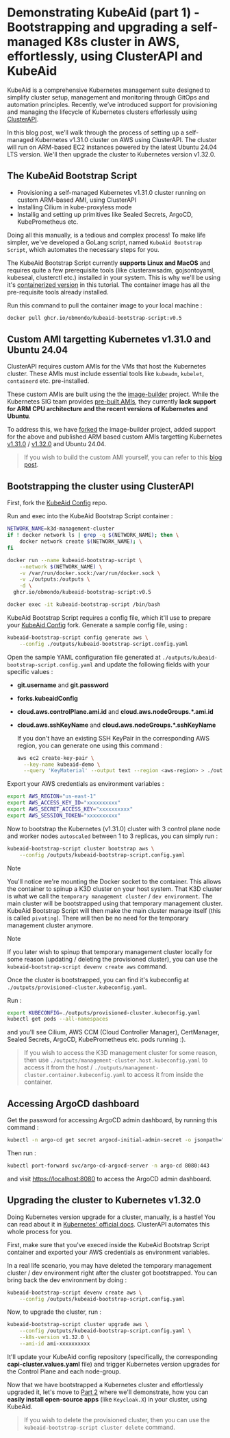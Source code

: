# Demonstrating KubeAid (part 1) - Bootstrapping and upgrading a self-managed K8s cluster in AWS, effortlessly, using ClusterAPI and KubeAid

KubeAid is a comprehensive Kubernetes management suite designed to simplify cluster setup, management and monitoring through GitOps and automation principles. Recently, we’ve introduced support for provisioning and managing the lifecycle of Kubernetes clusters efforlessly using [ClusterAPI](https://cluster-api.sigs.k8s.io).

In this blog post, we’ll walk through the process of setting up a self-managed Kubernetes v1.31.0 cluster on AWS using ClusterAPI. The cluster will run on ARM-based EC2 instances powered by the latest Ubuntu 24.04 LTS version. We'll then upgrade the cluster to Kubernetes version v1.32.0.

## The KubeAid Bootstrap Script

- Provisioning a self-managed Kubernetes v1.31.0 cluster running on custom ARM-based AMI, using ClusterAPI
- Installing Cilium in kube-proxyless mode
- Installig and setting up primitives like Sealed Secrets, ArgoCD, KubePrometheus etc.

Doing all this manually, is a tedious and complex process! To make life simpler, we've developed a GoLang script, named `KubeAid Bootstrap Script`, which automates the necessary steps for you.

The KubeAid Bootstrap Script currently **supports Linux and MacOS** and requires quite a few prerequisite tools (like clusterawsadm, gojsontoyaml, kubeseal, clusterctl etc.) installed in your system. This is why we'll be using it's [containerized version](https://github.com/Obmondo/kubeaid-bootstrap-script/pkgs/container/kubeaid-bootstrap-script) in this tutorial. The container image has all the pre-requisite tools already installed.

Run this command to pull the container image to your local machine :

```sh
docker pull ghcr.io/obmondo/kubeaid-bootstrap-script:v0.5
```

## Custom AMI targetting Kubernetes v1.31.0 and Ubuntu 24.04

ClusterAPI requires custom AMIs for the VMs that host the Kubernetes cluster. These AMIs must include essential tools like `kubeadm`, `kubelet`, `containerd` etc. pre-installed.

These custom AMIs are built using the the [image-builder](https://github.com/kubernetes-sigs/image-builder) project. While the Kubernetes SIG team provides [pre-built AMIs](https://cluster-api-aws.sigs.k8s.io/topics/images/built-amis), they currently **lack support for ARM CPU architecture and the recent versions of Kubernetes and Ubuntu**.

To address this, we have [forked](https://github.com/Obmondo/image-builder) the image-builder project, added support for the above and published ARM based custom AMIs targetting Kubernetes [v1.31.0]() / [v1.32.0]() and Ubuntu 24.04.

> If you wish to build the custom AMI yourself, you can refer to this [blog post](https://github.com/Obmondo/kubeaid/blob/master/docs/aws/capi/ami.md).

## Bootstrapping the cluster using ClusterAPI

First, fork the [KubeAid Config](http://github.com/Obmondo/kubeaid-config) repo.

Run and exec into the KubeAid Bootstrap Script container :

```sh
NETWORK_NAME=k3d-management-cluster
if ! docker network ls | grep -q $(NETWORK_NAME); then \
	docker network create $(NETWORK_NAME); \
fi

docker run --name kubeaid-bootstrap-script \
	--network $(NETWORK_NAME) \
	-v /var/run/docker.sock:/var/run/docker.sock \
	-v ./outputs:/outputs \
	-d \
  ghcr.io/obmondo/kubeaid-bootstrap-script:v0.5

docker exec -it kubeaid-bootstrap-script /bin/bash
```

KubeAid Bootstrap Script requires a config file, which it'll use to prepare your [KubeAid Config](https://github.com/Obmondo/kubeaid-config) fork. Generate a sample config file, using :

```sh
kubeaid-bootstrap-script config generate aws \
	--config ./outputs/kubeaid-bootstrap-script.config.yaml
```

Open the sample YAML configuration file generated at `./outputs/kubeaid-bootstrap-script.config.yaml` and update the following fields with your specific values :

- **git.username** and **git.password**
- **forks.kubeaidConfig**
- **cloud.aws.controlPlane.ami.id** and **cloud.aws.nodeGroups.\*.ami.id**
- **cloud.aws.sshKeyName** and **cloud.aws.nodeGroups.\*.sshKeyName**

  If you don't have an existing SSH KeyPair in the corresponding AWS region, you can generate one using this command :

  ```sh
  aws ec2 create-key-pair \
  	--key-name kubeaid-demo \
  	--query 'KeyMaterial' --output text --region <aws-region> > ./outputs/kubeaid-demo.pem
  ```

Export your AWS credentials as environment variables :

```sh
export AWS_REGION="us-east-1"
export AWS_ACCESS_KEY_ID="xxxxxxxxxx"
export AWS_SECRET_ACCESS_KEY="xxxxxxxxxx"
export AWS_SESSION_TOKEN="xxxxxxxxxx"
```

Now to bootstrap the Kubernetes (v1.31.0) cluster with 3 control plane node and worker nodes `autoscaled` between 1 to 3 replicas, you can simply run :

```sh
kubeaid-bootstrap-script cluster bootstrap aws \
	--config /outputs/kubeaid-bootstrap-script.config.yaml
```

> [!NOTE]
>
> You'll notice we're mounting the Docker socket to the container. This allows the container to spinup a K3D cluster on your host system. That K3D cluster is what we call the `temporary management cluster` / `dev environment`. The main cluster will be bootstrapped using that temporary management cluster. KubeAid Bootstrap Script will then make the main cluster manage itself (this is called `pivoting`). There will then be no need for the temporary management cluster anymore.

> [!NOTE]
>
> If you later wish to spinup that temporary management cluster locally for some reason (updating / deleting the provisioned cluster), you can use the `kubeaid-bootstrap-script devenv create aws` command.

Once the cluster is bootstrapped, you can find it's kubeconfig at `./outputs/provisioned-cluster.kubeconfig.yaml`.

Run :

```sh
export KUBECONFIG=./outputs/provisioned-cluster.kubeconfig.yaml
kubectl get pods --all-namespaces
```

and you'll see Cilium, AWS CCM (Cloud Controller Manager), CertManager, Sealed Secrets, ArgoCD, KubePrometheus etc. pods running :).

> If you wish to access the K3D management cluster for some reason, then use `./outputs/management-cluster.host.kubeconfig.yaml` to access it from the host / `./outputs/management-cluster.container.kubeconfig.yaml` to access it from inside the container.

## Accessing ArgoCD dashboard

Get the password for accessing ArgoCD admin dashboard, by running this command :

```sh
kubectl -n argo-cd get secret argocd-initial-admin-secret -o jsonpath="{.data.password}" | base64 -d
```

Then run :

```sh
kubectl port-forward svc/argo-cd-argocd-server -n argo-cd 8080:443
```

and visit [https://localhost:8080](https://localhost:8080) to access the ArgoCD admin dashboard.

## Upgrading the cluster to Kubernetes v1.32.0

Doing Kubernetes version upgrade for a cluster, manually, is a hastle! You can read about it in [Kubernetes' official docs](https://kubernetes.io/docs/tasks/administer-cluster/kubeadm/kubeadm-upgrade/). ClusterAPI automates this whole process for you.

First, make sure that you've execed inside the KubeAid Bootstrap Script container and exported your AWS credentials as environment variables.

In a real life scenario, you may have deleted the temporary management cluster / dev environment right after the cluster got bootstrapped. You can bring back the dev environment by doing :

```sh
kubeaid-bootstrap-script devenv create aws \
	--config /outputs/kubeaid-bootstrap-script.config.yaml
```

Now, to upgrade the cluster, run :

```sh
kubeaid-bootstrap-script cluster upgrade aws \
	--config /outputs/kubeaid-bootstrap-script.config.yaml \
	--k8s-version v1.32.0 \
	--ami-id ami-xxxxxxxxxx
```

It'll update your KubeAid config repository (specifically, the corresponding **capi-cluster.values.yaml** file) and trigger Kubernetes version upgrades for the Control Plane and each node-group.

Now that we have bootstrapped a Kubernetes cluster and effortlessly upgraded it, let's move to [Part 2]() where we'll demonstrate, how you can **easily install open-source apps** (like `Keycloak.X`) in your cluster, using KubeAid.

> If you wish to delete the provisioned cluster, then you can use the `kubeaid-bootstrap-script cluster delete` command.
